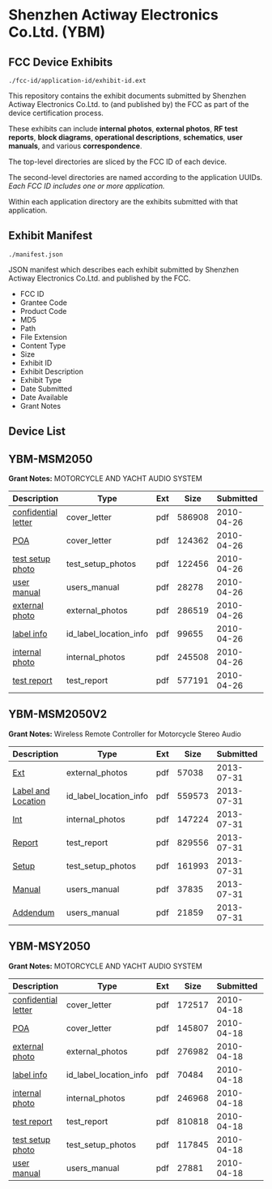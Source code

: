 # Shenzhen Actiway Electronics Co.Ltd. (YBM)
## FCC Device Exhibits

```
./fcc-id/application-id/exhibit-id.ext
```

This repository contains the exhibit documents submitted by Shenzhen Actiway Electronics Co.Ltd. to (and published by) the FCC as part of the device certification process.

These exhibits can include **internal photos**, **external photos**, **RF test reports**, **block diagrams**, **operational descriptions**, **schematics**, **user manuals**, and various **correspondence**.

The top-level directories are sliced by the FCC ID of each device.

The second-level directories are named according to the application UUIDs. *Each FCC ID includes one or more application.*

Within each application directory are the exhibits submitted with that application. 

## Exhibit Manifest

```
./manifest.json
```

JSON manifest which describes each exhibit submitted by Shenzhen Actiway Electronics Co.Ltd. and published by the FCC.

- FCC ID
- Grantee Code
- Product Code
- MD5
- Path
- File Extension
- Content Type
- Size
- Exhibit ID
- Exhibit Description
- Exhibit Type
- Date Submitted
- Date Available
- Grant Notes

## Device List
## YBM-MSM2050
**Grant Notes:** MOTORCYCLE AND YACHT AUDIO SYSTEM

| Description | Type | Ext | Size | Submitted | Available |
| ----------- | ---- | --- | ---- | --------- | --------- |
| [confidential letter](YBM-MSM2050/a7ea16bc7a6d92af340bd57c1fe4ca74/1272812.pdf) | cover_letter | pdf | 586908 | 2010-04-26 | 2010-04-26 |
| [POA](YBM-MSM2050/a7ea16bc7a6d92af340bd57c1fe4ca74/1272817.pdf) | cover_letter | pdf | 124362 | 2010-04-26 | 2010-04-26 |
| [test setup photo](YBM-MSM2050/a7ea16bc7a6d92af340bd57c1fe4ca74/1272819.pdf) | test_setup_photos | pdf | 122456 | 2010-04-26 | 2010-04-26 |
| [user manual](YBM-MSM2050/a7ea16bc7a6d92af340bd57c1fe4ca74/1272821.pdf) | users_manual | pdf | 28278 | 2010-04-26 | 2010-04-26 |
| [external photo](YBM-MSM2050/a7ea16bc7a6d92af340bd57c1fe4ca74/1272813.pdf) | external_photos | pdf | 286519 | 2010-04-26 | 2010-04-26 |
| [label info](YBM-MSM2050/a7ea16bc7a6d92af340bd57c1fe4ca74/1272815.pdf) | id_label_location_info | pdf | 99655 | 2010-04-26 | 2010-04-26 |
| [internal photo](YBM-MSM2050/a7ea16bc7a6d92af340bd57c1fe4ca74/1272814.pdf) | internal_photos | pdf | 245508 | 2010-04-26 | 2010-04-26 |
| [test report](YBM-MSM2050/a7ea16bc7a6d92af340bd57c1fe4ca74/1272820.pdf) | test_report | pdf | 577191 | 2010-04-26 | 2010-04-26 |
## YBM-MSM2050V2
**Grant Notes:** Wireless Remote Controller for Motorcycle Stereo Audio

| Description | Type | Ext | Size | Submitted | Available |
| ----------- | ---- | --- | ---- | --------- | --------- |
| [Ext](YBM-MSM2050V2/be279352617740848b684362e8d7fdfe/2029888.pdf) | external_photos | pdf | 57038 | 2013-07-31 | 2013-07-31 |
| [Label and Location](YBM-MSM2050V2/be279352617740848b684362e8d7fdfe/2029893.pdf) | id_label_location_info | pdf | 559573 | 2013-07-31 | 2013-07-31 |
| [Int](YBM-MSM2050V2/be279352617740848b684362e8d7fdfe/2029889.pdf) | internal_photos | pdf | 147224 | 2013-07-31 | 2013-07-31 |
| [Report](YBM-MSM2050V2/be279352617740848b684362e8d7fdfe/2029894.pdf) | test_report | pdf | 829556 | 2013-07-31 | 2013-07-31 |
| [Setup](YBM-MSM2050V2/be279352617740848b684362e8d7fdfe/2029890.pdf) | test_setup_photos | pdf | 161993 | 2013-07-31 | 2013-07-31 |
| [Manual](YBM-MSM2050V2/be279352617740848b684362e8d7fdfe/2029891.pdf) | users_manual | pdf | 37835 | 2013-07-31 | 2013-07-31 |
| [Addendum](YBM-MSM2050V2/be279352617740848b684362e8d7fdfe/2029892.pdf) | users_manual | pdf | 21859 | 2013-07-31 | 2013-07-31 |
## YBM-MSY2050
**Grant Notes:** MOTORCYCLE AND YACHT AUDIO SYSTEM

| Description | Type | Ext | Size | Submitted | Available |
| ----------- | ---- | --- | ---- | --------- | --------- |
| [confidential letter](YBM-MSY2050/a3c5baeef7aeb485ceb000d4ff0ebffc/1268674.pdf) | cover_letter | pdf | 172517 | 2010-04-18 | 2010-04-18 |
| [POA](YBM-MSY2050/a3c5baeef7aeb485ceb000d4ff0ebffc/1268679.pdf) | cover_letter | pdf | 145807 | 2010-04-18 | 2010-04-18 |
| [external photo](YBM-MSY2050/a3c5baeef7aeb485ceb000d4ff0ebffc/1268675.pdf) | external_photos | pdf | 276982 | 2010-04-18 | 2010-04-18 |
| [label info](YBM-MSY2050/a3c5baeef7aeb485ceb000d4ff0ebffc/1268677.pdf) | id_label_location_info | pdf | 70484 | 2010-04-18 | 2010-04-18 |
| [internal photo](YBM-MSY2050/a3c5baeef7aeb485ceb000d4ff0ebffc/1268676.pdf) | internal_photos | pdf | 246968 | 2010-04-18 | 2010-04-18 |
| [test report](YBM-MSY2050/a3c5baeef7aeb485ceb000d4ff0ebffc/1268682.pdf) | test_report | pdf | 810818 | 2010-04-18 | 2010-04-18 |
| [test setup photo](YBM-MSY2050/a3c5baeef7aeb485ceb000d4ff0ebffc/1268681.pdf) | test_setup_photos | pdf | 117845 | 2010-04-18 | 2010-04-18 |
| [user manual](YBM-MSY2050/a3c5baeef7aeb485ceb000d4ff0ebffc/1268683.pdf) | users_manual | pdf | 27881 | 2010-04-18 | 2010-04-18 |
